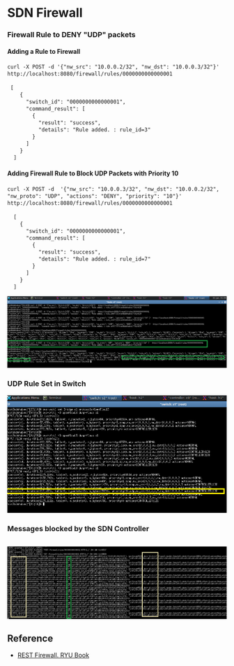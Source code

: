 # SDN Firewall 

### Firewall Rule to DENY "UDP" packets
#### Adding a Rule to Firewall
```
curl -X POST -d '{"nw_src": "10.0.0.2/32", "nw_dst": "10.0.0.3/32"}' http://localhost:8080/firewall/rules/0000000000000001

 [
    {
      "switch_id": "0000000000000001",
      "command_result": [
        {
          "result": "success",
          "details": "Rule added. : rule_id=3"
        }
      ]
    }
  ]

```

#### Adding Firewall Rule to Block UDP Packets with Priority 10

```
curl -X POST -d  '{"nw_src": "10.0.0.3/32", "nw_dst": "10.0.0.2/32", "nw_proto": "UDP", "actions": "DENY", "priority": "10"}' http://localhost:8080/firewall/rules/0000000000000001

  [
    {
      "switch_id": "0000000000000001",
      "command_result": [
        {
          "result": "success",
          "details": "Rule added. : rule_id=7"
        }
      ]
    }
  ]
```

![FirewallRule](Assets/Firewall_Rule.png)



### UDP Rule Set in Switch

<p align="center">
  <img src="Assets/UDP_Rule_Set_In_Switch.png" alt="Firewall_Rule" width="800"></img>
</p>

### Messages blocked by the SDN Controller

```

```
<p align="center">
  <img src="Assets/Blocked_by_the_controller.png" alt="Firewall_Rule" width="1200"></img>
</p>



## Reference
- [REST Firewall. RYU Book](https://osrg.github.io/ryu-book/en/html/rest_firewall.html)
